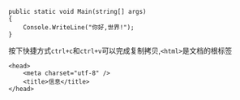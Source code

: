     public static void Main(string[] args)
    {
        Console.WriteLine("你好,世界!");
    }

按下快捷方式`ctrl+c`和`ctrl+v`可以完成复制拷贝,`<html>`是文档的根标签

    <head>
        <meta charset="utf-8" />
        <title>信息</title>
    </head>
